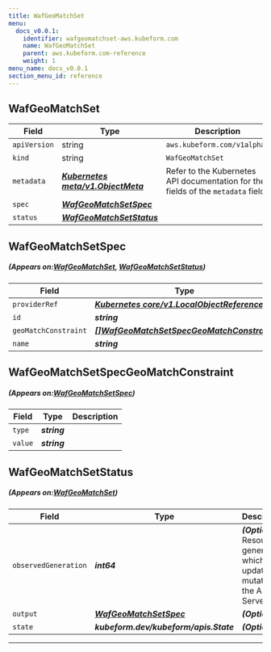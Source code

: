 ```yaml
---
title: WafGeoMatchSet
menu:
  docs_v0.0.1:
    identifier: wafgeomatchset-aws.kubeform.com
    name: WafGeoMatchSet
    parent: aws.kubeform.com-reference
    weight: 1
menu_name: docs_v0.0.1
section_menu_id: reference
---
```


## WafGeoMatchSet
| Field | Type | Description |
| ------ | ----- | ----------- |
| `apiVersion` | string | `aws.kubeform.com/v1alpha1` |
|    `kind` | string | `WafGeoMatchSet` |
| `metadata` | ***[Kubernetes meta/v1.ObjectMeta](https://kubernetes.io/docs/reference/generated/kubernetes-api/v1.13/#objectmeta-v1-meta)***|Refer to the Kubernetes API documentation for the fields of the `metadata` field.|
| `spec` | ***[WafGeoMatchSetSpec](#WafGeoMatchSetSpec)***||
| `status` | ***[WafGeoMatchSetStatus](#WafGeoMatchSetStatus)***||
## WafGeoMatchSetSpec
##### (Appears on:[WafGeoMatchSet](#WafGeoMatchSet), [WafGeoMatchSetStatus](#WafGeoMatchSetStatus))
| Field | Type | Description |
| ------ | ----- | ----------- |
| `providerRef` | ***[Kubernetes core/v1.LocalObjectReference](https://kubernetes.io/docs/reference/generated/kubernetes-api/v1.13/#localobjectreference-v1-core)***||
| `id` | ***string***||
| `geoMatchConstraint` | ***[[]WafGeoMatchSetSpecGeoMatchConstraint](#WafGeoMatchSetSpecGeoMatchConstraint)***| ***(Optional)*** |
| `name` | ***string***||
## WafGeoMatchSetSpecGeoMatchConstraint
##### (Appears on:[WafGeoMatchSetSpec](#WafGeoMatchSetSpec))
| Field | Type | Description |
| ------ | ----- | ----------- |
| `type` | ***string***||
| `value` | ***string***||
## WafGeoMatchSetStatus
##### (Appears on:[WafGeoMatchSet](#WafGeoMatchSet))
| Field | Type | Description |
| ------ | ----- | ----------- |
| `observedGeneration` | ***int64***| ***(Optional)*** Resource generation, which is updated on mutation by the API Server.|
| `output` | ***[WafGeoMatchSetSpec](#WafGeoMatchSetSpec)***| ***(Optional)*** |
| `state` | ***kubeform.dev/kubeform/apis.State***| ***(Optional)*** |
---
